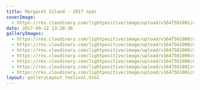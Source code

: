 ```yaml
---
title: Margaret Island - 2017 nyár
coverImage:
  - https://res.cloudinary.com/lightpositive/image/upload/v1647561001/uploads/Margaret%20Island%20-%202017%20ny%C3%A1r/MI.jpg
date: 2017-09-12 13:20:36
galleryImages: 
  - https://res.cloudinary.com/lightpositive/image/upload/v1647561000/uploads/Margaret%20Island%20-%202017%20ny%C3%A1r/MI6.jpg
  - https://res.cloudinary.com/lightpositive/image/upload/v1647561000/uploads/Margaret%20Island%20-%202017%20ny%C3%A1r/MI5.jpg
  - https://res.cloudinary.com/lightpositive/image/upload/v1647561000/uploads/Margaret%20Island%20-%202017%20ny%C3%A1r/MI3.jpg
  - https://res.cloudinary.com/lightpositive/image/upload/v1647561000/uploads/Margaret%20Island%20-%202017%20ny%C3%A1r/MI2.jpg
  - https://res.cloudinary.com/lightpositive/image/upload/v1647561000/uploads/Margaret%20Island%20-%202017%20ny%C3%A1r/MI1.jpg
  - https://res.cloudinary.com/lightpositive/image/upload/v1647561001/uploads/Margaret%20Island%20-%202017%20ny%C3%A1r/MI4.jpg
  - https://res.cloudinary.com/lightpositive/image/upload/v1647561001/uploads/Margaret%20Island%20-%202017%20ny%C3%A1r/MI.jpg
layout: galleryLayout_festival.html
---
```

